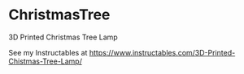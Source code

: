 # ChristmasTree
3D Printed Christmas Tree Lamp

See my Instructables at https://www.instructables.com/3D-Printed-Chistmas-Tree-Lamp/

